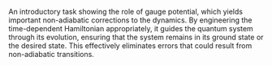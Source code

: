 An introductory task showing the role of gauge potential, which yields important non-adiabatic corrections to the dynamics. By engineering the time-dependent Hamiltonian appropriately, it guides the quantum system through its evolution, ensuring that the system remains in its ground state or the desired state. This effectively eliminates errors that could result from non-adiabatic transitions.
